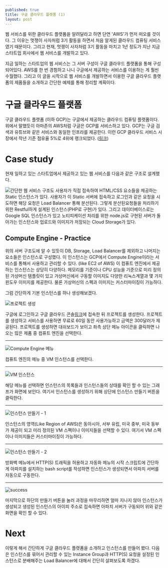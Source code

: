 ```yaml
---
published: true
title: 구글 클라우드 플랫폼 (1)
layout: post
---
```

웹 서비스를 위한 클라우드 플랫폼을 알려달라고 하면 단연 'AWS'가 먼저 떠오를 것이다. 그 이유는 멋쟁이 사자처럼 3기 활동을 하면서 처음 알게된 클라우드 컴퓨팅 서비스였기 때문이다. 그리고 현재, 멋쟁이 사자처럼 3기 활동을 마치고 1년 정도가 지난 지금 스타트업 회사에서 웹 서비스를 개발하고 있다. 

지금 일하는 스타트업의 웹 서비스는 그 서버 구성이 구글 클라우드 플랫폼을 통해 구성되어있다. AWS를 한 번 경험하고 나니 구글에서 제공하는 서비스를 이용하는 게 훨씬 수월했다. 그리고 이 글을 시작으로 웹 서비스를 개발하면서 이용한 구글 클라우드 플랫폼의 제품들을 소개하고 간단한 예제를 통해 정리할 계획이다.
  
  
  
# 구글 클라우드 플랫폼
구글 클라우드 플랫폼 (이하 GCP)는 구글에서 제공하는 클라우드 컴퓨팅 플랫폼이다. 위에서 말했듯이 아마존의 AWS처럼 구글은 GCP를 서비스하고 있다.  GCP는 구글 검색과 유튜브와 같은 서비스와 동일한 인프라를 제공한다. 이런 GCP 클라우드 서비스 시장에서 작년 기준 점유율 5%로 4위에 랭크되었다. ([링크](http://www.itworld.co.kr/tags/51741/aws/91705))
  
  
# Case study
현재 일하고 있는 스타트업에서 제공하고 있는 웹 서비스를 다음과 같은 구조로 설계했다.
  
  
![간단한 웹 서비스 구조도](https://cloud.githubusercontent.com/assets/6007758/16329009/93032b34-3a1a-11e6-9252-3a0fb9819de7.png)
사용자가 직접 접속하여 HTML/CSS 요소들을 제공하는 Static 인스턴스가 있다. 사용자가 이 Static 서버에 접속하고 로그인과 같은 요청을 시도하면 해당 요청은 Load Balancer 통해 분산된다. 그렇게 분산된요청들을 처리하기 위한 Restful하게 설계된 인스턴스(PHP로 구현)가 있다. 그리고 데이터베이스로는 Google SQL 인스턴스가 있고 노티피케이션 처리를 위한 node.js로 구현된 서버가 돌아가는 인스턴스와 업로드와 이미지가 저장되는 Cloud Storage가 있다. 
  
  
## Compute Engine - Practice
위의 서버 구조도에 알 수 있듯이 DB, Storage, Load Balancer를 제외하고 나머지는 요소들은 인스턴스로 구성했다. 이 인스턴스는 GCP에서 Compute Engine이라는 서비스를 통해서 사용하고 관리할 수 있다. (like EC2 of AWS) 이 컴퓨트 엔진에서 제공하는 인스턴스는 상당히 다양하다. 메모리를 기준이나 CPU 성능을 기준으로 미리 정의된 가상머신 템플릿이 있고 가상머신에서 구동할 이미지도 다양한 리눅스계열과 몇 가지 윈도우 이미지를 제공한다. 물론 가상머신의 스펙과 이미지는 커스터마이징이 가능하다. 


그럼 간단하게 기본 인스턴스를 하나 생성해보겠다. 

![프로젝트 생성](https://cloud.githubusercontent.com/assets/6007758/16329360/e183e670-3a1c-11e6-9ec5-d51fe1c9bd2f.png)

구글에 로그인하고 구글 클라우드 콘솔[링크](https://console.cloud.google.com)에 접속한 뒤 프로젝트를 생성한다. 프로젝트를 생성하고 서비스를 사용하면 무료로 60일 동안 사용가능하고 금액은 300달러가 제공된다. 프로젝트를 생성하면 대쉬보드가 보이고 좌측 상단 메뉴 아이콘을 클릭하면 나오는 많은 제품 중 컴퓨트 엔진을 선택한다. 
  
  
***
![Compute Engine 메뉴](https://cloud.githubusercontent.com/assets/6007758/16329439/6388ad86-3a1d-11e6-852e-8f42dd0427b1.png)

컴퓨트 엔진의 메뉴 중 VM 인스턴스를 선택한다. 
  
  
***
![VM 인스턴스](https://cloud.githubusercontent.com/assets/6007758/16329496/f9d1942e-3a1d-11e6-8a89-620c7a40a572.png)

해당 메뉴를 선택하면 인스턴스의 목록들과 인스턴스들의 상태를 확인 할 수 있는 그래프가 화면에 보인다. 여기서 인스턴스를 생성하기 위해 상단에 인스턴스 만들기 버튼을 클릭한다.
  
  
***
![인스턴스 만들기 - 1](https://cloud.githubusercontent.com/assets/6007758/16329503/1acf7362-3a1e-11e6-899b-c20020c5c326.png)

인스턴스의 영역(Like Region of AWS)은 동아시아, 서부 유럽, 미국 중부, 미국 동부가 제공이 되고 미리 정의된 VM 스펙이나 이미지들을 선택할 수 있다. 여기서 VM 스펙이나 이미지들은 커스터마이징이 가능하다.
  
  
***
![인스턴스 만들기 - 2](https://cloud.githubusercontent.com/assets/6007758/16329656/9a386c26-3a1e-11e6-8859-31852bff45b7.png)

방화벽 메뉴에서 HTTP(S) 트래픽을 허용하고 자동화 메뉴의 시작 스크립트에 간단하게 아파치를 설치하는 bash script를 작성하면 인스턴스가 생성되면서 아파치 서버를 자동으로 구동한다.
  
  
***
![success](https://cloud.githubusercontent.com/assets/6007758/16329690/dfc72cd2-3a1e-11e6-91cc-3c1d4b0796c8.png)

마지막으로 하단의 만들기 버튼을 눌러 과정을 마무리하면 얼마 지나지 않아 인스턴스가 생성되고 생성된 인스턴스의 아이피 주소로 접속하면 아파치 서버가 구동되어 위와 같은 화면을 확인 할 수 있다.
  
  

# Next
이렇게 해서 간단하게 구글 클라우드 플랫폼을 소개하고 인스턴스를 만들어 봤다. 다음은 인스턴스를 묶어서 관리할 수 있는 Instance Group과 HTTP(S) 요청을 설정된 인스턴스로 분배해주는 Load Balancer에 대해서 간단히 살펴보도록 하겠다.
